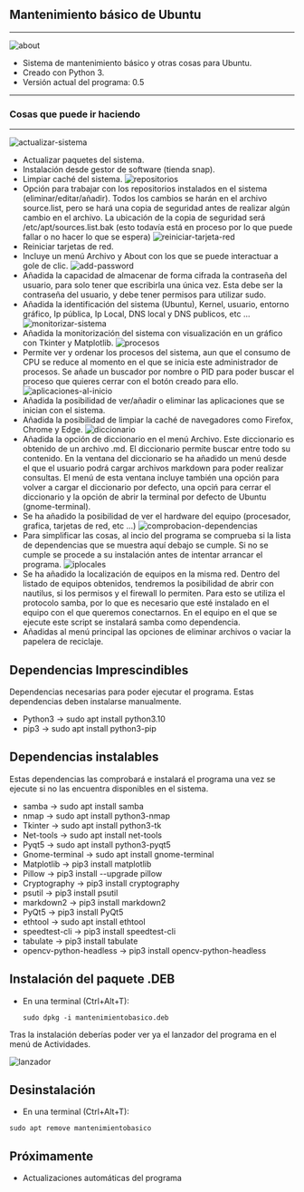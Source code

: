 ## Mantenimiento básico de Ubuntu

------------------------------------------------------------------
![about](https://github.com/sapoclay/mantenimiento-sistema-basico/assets/6242827/24750aa9-a9ff-4381-b8f0-d5200a6417b4)
* Sistema de mantenimiento básico y otras cosas para Ubuntu. 
* Creado con Python 3.
* Versión actual del programa: 0.5
------------------------------------------------------------------
### Cosas que puede ir haciendo 
------------------------------------------------------------------
![actualizar-sistema](https://github.com/sapoclay/mantenimiento-sistema-basico/assets/6242827/5d39287a-bba0-483d-bb07-95664f14c4f7)
- Actualizar paquetes del sistema.
- Instalación desde gestor de software (tienda snap).
- Limpiar caché del sistema.
![repositorios](https://github.com/sapoclay/mantenimiento-sistema-basico/assets/6242827/61d46859-7c52-43bb-b1ee-28006e825769)
- Opción para trabajar con los repositorios instalados en el sistema (eliminar/editar/añadir). Todos los cambios se harán en el archivo source.list, pero se hará una copia de seguridad antes de realizar algún cambio en el archivo. La ubicación de la copia de seguridad será /etc/apt/sources.list.bak (esto todavía está en proceso por lo que puede fallar o no hacer lo que se espera)
![reiniciar-tarjeta-red](https://github.com/sapoclay/mantenimiento-sistema-basico/assets/6242827/0b46dd7a-c9bd-4fff-afd9-6250f444d8c7)
- Reiniciar tarjetas de red.
- Incluye un menú Archivo y About con los que se puede interactuar a gole de clic.
  ![add-password](https://github.com/sapoclay/mantenimiento-sistema-basico/assets/6242827/9fff8fbe-7fb4-4eb8-9dec-640161bdfc3e)
- Añadida la capacidad de almacenar de forma cifrada la contraseña del usuario, para solo tener que escribirla una única vez. Esta debe ser la contraseña del usuario, y debe tener permisos para utilizar sudo.
- Añadida la identificación del sistema (Ubuntu), Kernel, usuario, entorno gráfico, Ip pública, Ip Local, DNS local y DNS publicos, etc ...
![monitorizar-sistema](https://github.com/sapoclay/mantenimiento-sistema-basico/assets/6242827/d022bcd4-aabc-4694-80f0-1b1781a7dbbf)
- Añadida la monitorización del sistema con visualización en un gráfico con Tkinter y Matplotlib.
![procesos](https://github.com/sapoclay/mantenimiento-sistema-basico/assets/6242827/0481cf35-0e5d-4451-bb1f-24e02d321179)
- Permite ver y ordenar los procesos del sistema, aun que el consumo de CPU se reduce al momento en el que se inicia este administrador de procesos. Se añade un buscador por nombre o PID para poder buscar el proceso que quieres cerrar con el botón creado para ello.
![aplicaciones-al-inicio](https://github.com/sapoclay/mantenimiento-sistema-basico/assets/6242827/2693e8e4-d0d8-4966-845a-ad5c88d67be5)
- Añadida la posibilidad de ver/añadir o eliminar las aplicaciones que se inician con el sistema.
- Añadida la posibilidad de limpiar la caché de navegadores como Firefox, Chrome y Edge.
![diccionario](https://github.com/sapoclay/mantenimiento-sistema-basico/assets/6242827/03cb7c72-960b-4627-8f7d-cee72dcd9fe9)
- Añadida la opción de diccionario en el menú Archivo. Este diccionario es obtenido de un archivo .md. El diccionario permite buscar entre todo su contenido. En la ventana del diccionario se ha añadido un menú desde el que el usuario podrá cargar archivos markdown para poder realizar consultas. El menú de esta ventana incluye también una opción para volver a cargar el diccionario por defecto, una opciń para cerrar el diccionario y la opción de abrir la terminal por defecto de Ubuntu (gnome-terminal).
- Se ha añadido la posibilidad de ver el hardware del equipo (procesador, grafica, tarjetas de red, etc ...)
![comprobacion-dependencias](https://github.com/sapoclay/mantenimiento-sistema-basico/assets/6242827/6e7f41cc-0d98-43db-83ae-a22bba4f9ff3)
- Para simplificar las cosas, al incio del programa se comprueba si la lista de dependencias que se muestra aquí debajo se cumple. Si no se cumple se procede a su instalación antes de intentar arrancar el programa.
![iplocales](https://github.com/sapoclay/mantenimiento-sistema-basico/assets/6242827/c5e8cc72-83d3-4dd6-a2dc-fd08f299cfce)
- Se ha añadido la localización de equipos en la misma red. Dentro del listado de equipos obtenidos, tendremos la posibilidad de abrir con nautilus, si los permisos y el firewall lo permiten. Para esto se utiliza el protocolo samba, por lo que es necesario que esté instalado en el equipo con el que queremos conectarnos. En el equipo en el que se ejecute este script se instalará samba como dependencia.
- Añadidas al menú principal las opciones de eliminar archivos o vaciar la papelera de reciclaje.

## Dependencias Imprescindibles 

Dependencias necesarias para poder ejecutar el programa. Estas dependencias deben instalarse manualmente.

- Python3 -> sudo apt install python3.10 
- pip3 -> sudo apt install python3-pip

## Dependencias instalables

Estas dependencias las comprobará e instalará el programa una vez se ejecute si no las encuentra disponibles en el sistema.

- samba -> sudo apt install samba
- nmap -> sudo apt install python3-nmap
- Tkinter -> sudo apt install python3-tk
- Net-tools -> sudo apt install net-tools
- Pyqt5 -> sudo apt install python3-pyqt5
- Gnome-terminal -> sudo apt install gnome-terminal
- Matplotlib -> pip3 install matplotlib
- Pillow -> pip3 install --upgrade pillow
- Cryptography -> pip3 install cryptography
- psutil -> pip3 install psutil 
- markdown2 -> pip3 install markdown2
- PyQt5 -> pip3 install PyQt5
- ethtool -> sudo apt install ethtool
- speedtest-cli -> pip3 install speedtest-cli
- tabulate -> pip3 install tabulate
- opencv-python-headless -> pip3 install opencv-python-headless

## Instalación del paquete .DEB

- En una terminal (Ctrl+Alt+T):

  ``` sudo dpkg -i mantenimientobasico.deb ```

Tras la instalación deberías poder ver ya el lanzador del programa en el menú de Actividades.

![lanzador](https://github.com/sapoclay/mantenimiento-sistema-basico/assets/6242827/1b0a026c-5cd9-4bc1-aca0-f9e2787d9d27)

## Desinstalación

- En una terminal (Ctrl+Alt+T):

``` sudo apt remove mantenimientobasico ```

## Próximamente

- Actualizaciones automáticas del programa